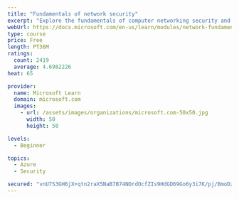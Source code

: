 ```yaml
---
title: "Fundamentals of network security"
excerpt: "Explore the fundamentals of computer networking security and monitoring."
webUrl: https://docs.microsoft.com/en-us/learn/modules/network-fundamentals-2/
type: course
price: Free
length: PT36M
ratings:
  count: 2419
  average: 4.6982226
heat: 65

provider:
  name: Microsoft Learn
  domain: microsoft.com
  images:
    - url: /assets/images/organizations/microsoft.com-50x50.jpg
      width: 50
      height: 50

levels:
  - Beginner

topics:
  - Azure
  - Security

secured: "vnU7S3GH6jX+qtn2raX5NaB7B74NOrdOcfZIs9HdGD69Go6y3i7K/pj/BmoDzTdTilWZa7BV2mBQZsBTpKbAABLYrlAXxlaDcWHF/uto6529Li9t7Oq+T8AEvsbufkTIYBUnFQk50GgF406rFGwMrTbi8V6NsIUbXCqhPWO/7uaFWDCadEJV0sEL/jF3dfyc/XAUB8EsggFlaMdzG/FI89bakyOuabmZ8zxP2Rro1dm2HDz/hQKs14Rg0NYIWCJR8STAY1GZvZ1IoSArr7wHcwBWcZ/IpSIldF90ZUFPWRAnNE4jgC99iBhbrBzw4tY5ofYLvbWl3c2YxRIDf3sJAf5eoOHKbn5odurmXQGJLsmS5OzqaZBqt4YfBhomVqSF+EwWVWL6IzjbcmuHroPIzV1skPykX0q2zLbsbB27fNU=;PfxLFctwvvghQn/DTPfVAQ=="
---
```


